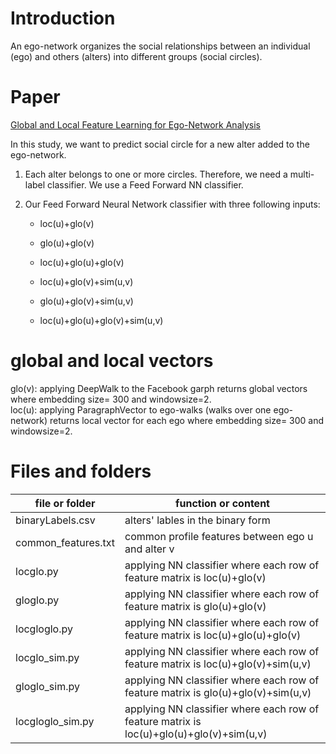 # Introduction

An ego-network organizes the social relationships between an individual (ego) and others
(alters) into different groups (social circles). 

# Paper
[Global and Local Feature Learning for Ego-Network Analysis](https://www.uni-weimar.de/medien/webis/events/tir-17/tir17-papers-final/SalehiRizi2017_global-and-local-features-learning-for-ego-network-analysis_paper.pdf)

In this study, we want to predict social circle for a new alter added to the ego-network.<br />

1) Each alter belongs to one or more circles. Therefore, we need a multi-label classifier. We use a Feed Forward NN classifier.<br />

2) Our Feed Forward Neural Network classifier with three following inputs:<br />
   - loc(u)+glo(v) <br />
   - glo(u)+glo(v) <br />
   - loc(u)+glo(u)+glo(v) <br />

   - loc(u)+glo(v)+sim(u,v) <br />
   - glo(u)+glo(v)+sim(u,v) <br />
   - loc(u)+glo(u)+glo(v)+sim(u,v)<br />

# global and local vectors

glo(v): applying DeepWalk to the Facebook garph returns global vectors where embedding size= 300 and windowsize=2.<br />
loc(u): applying ParagraphVector to ego-walks (walks over one ego-network) returns local vector for each ego where embedding size= 300 and windowsize=2.<br />

# Files and folders
 
| file or folder                  |                                           function or content                                                  | 
| ------------------------------- |--------------------------------------------------------------------------------------------------------------- |
|binaryLabels.csv                 | alters' lables in the binary form                                                                              |
|common_features.txt              | common profile features between ego u and alter v                                                              |
|locglo.py                        | applying NN classifier where each row of feature matrix is loc(u)+glo(v)                                       | 
|gloglo.py                        | applying NN classifier where each row of feature matrix is glo(u)+glo(v)                                       |
|locgloglo.py                     | applying NN classifier where each row of feature matrix is loc(u)+glo(u)+glo(v)                                |
|locglo_sim.py                    | applying NN classifier where each row of feature matrix is loc(u)+glo(v)+sim(u,v)                              | 
|gloglo_sim.py                    | applying NN classifier where each row of feature matrix is glo(u)+glo(v)+sim(u,v)                              |
|locgloglo_sim.py                 | applying NN classifier where each row of feature matrix is loc(u)+glo(u)+glo(v)+sim(u,v)                       |







 
